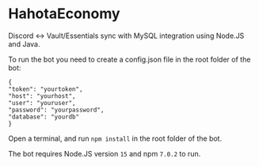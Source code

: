 # HahotaEconomy
Discord &lt;-> Vault/Essentials sync with MySQL integration using Node.JS and Java.

To run the bot you need to create a config.json file in the root folder of the bot:

```
{
"token": "yourtoken",
"host": "yourhost",
"user": "youruser",
"password": "yourpassword",
"database": "yourdb"
}
```

Open a terminal, and run ```npm install``` in the root folder of the bot.

The bot requires Node.JS version ```15``` and npm ```7.0.2``` to run.
